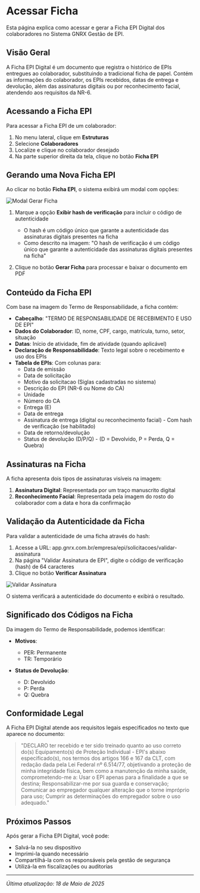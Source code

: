 # Acessar Ficha

Esta página explica como acessar e gerar a Ficha EPI Digital dos colaboradores no Sistema GNRX Gestão de EPI.

## Visão Geral

A Ficha EPI Digital é um documento que registra o histórico de EPIs entregues ao colaborador, substituindo a tradicional ficha de papel. Contém as informações do colaborador, os EPIs recebidos, datas de entrega e devolução, além das assinaturas digitais ou por reconhecimento facial, atendendo aos requisitos da NR-6.

## Acessando a Ficha EPI

Para acessar a Ficha EPI de um colaborador:

1. No menu lateral, clique em **Estruturas**
2. Selecione **Colaboradores**
3. Localize e clique no colaborador desejado
4. Na parte superior direita da tela, clique no botão **Ficha EPI**

## Gerando uma Nova Ficha EPI

Ao clicar no botão **Ficha EPI**, o sistema exibirá um modal com opções:

![Modal Gerar Ficha](../../assets/images/modal-gerar-ficha.png)

1. Marque a opção **Exibir hash de verificação** para incluir o código de autenticidade
   - O hash é um código único que garante a autenticidade das assinaturas digitais presentes na ficha
   - Como descrito na imagem: "O hash de verificação é um código único que garante a autenticidade das assinaturas digitais presentes na ficha"

2. Clique no botão **Gerar Ficha** para processar e baixar o documento em PDF

## Conteúdo da Ficha EPI

Com base na imagem do Termo de Responsabilidade, a ficha contém:

- **Cabeçalho**: "TERMO DE RESPONSABILIDADE DE RECEBIMENTO E USO DE EPI"
- **Dados do Colaborador**: ID, nome, CPF, cargo, matrícula, turno, setor, situação
- **Datas**: Início de atividade, fim de atividade (quando aplicável)
- **Declaração de Responsabilidade**: Texto legal sobre o recebimento e uso dos EPIs
- **Tabela de EPIs**: Com colunas para:
  - Data de emissão
  - Data de solicitação
  - Motivo da solicitacao (Siglas cadastradas no sistema)
  - Descrição do EPI (NR-6 ou Nome do CA)
  - Unidade
  - Número do CA
  - Entrega (E)
  - Data de entrega
  - Assinatura de entrega (digital ou reconhecimento facial) - Com hash de verificação (se habilitado)
  - Data de retorno/devolução
  - Status de devolução (D/P/Q) - (D = Devolvido, P = Perda, Q = Quebra)

## Assinaturas na Ficha

A ficha apresenta dois tipos de assinaturas visíveis na imagem:

1. **Assinatura Digital**: Representada por um traço manuscrito digital
2. **Reconhecimento Facial**: Representada pela imagem do rosto do colaborador com a data e hora da confirmação

## Validação da Autenticidade da Ficha

Para validar a autenticidade de uma ficha através do hash:

1. Acesse a URL: app.gnrx.com.br/empresa/epi/solicitacoes/validar-assinatura
2. Na página "Validar Assinatura de EPI", digite o código de verificação (hash) de 64 caracteres
3. Clique no botão **Verificar Assinatura**

![Validar Assinatura](../../assets/images/validar-assinatura.png)

O sistema verificará a autenticidade do documento e exibirá o resultado.

## Significado dos Códigos na Ficha

Da imagem do Termo de Responsabilidade, podemos identificar:

- **Motivos**: 
  - PER: Permanente
  - TR: Temporário

- **Status de Devolução**:
  - D: Devolvido
  - P: Perda
  - Q: Quebra

## Conformidade Legal

A Ficha EPI Digital atende aos requisitos legais especificados no texto que aparece no documento:

> "DECLARO ter recebido e ter sido treinado quanto ao uso correto do(s) Equipamento(s) de Proteção Individual - EPI's abaixo especificado(s), nos termos dos artigos 166 e 167 da CLT, com redação dada pela Lei Federal nº 6.514/77, objetivando a proteção de minha integridade física, bem como a manutenção da minha saúde, comprometendo-me a: Usar o EPI apenas para a finalidade a que se destina; Responsabilizar-me por sua guarda e conservação; Comunicar ao empregador qualquer alteração que o torne impróprio para uso; Cumprir as determinações do empregador sobre o uso adequado."

## Próximos Passos

Após gerar a Ficha EPI Digital, você pode:

- Salvá-la no seu dispositivo
- Imprimi-la quando necessário
- Compartilhá-la com os responsáveis pela gestão de segurança
- Utilizá-la em fiscalizações ou auditorias

---

*Última atualização: 18 de Maio de 2025*